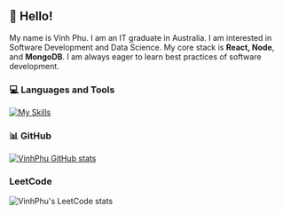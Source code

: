 ## 👋 Hello! 

My name is Vinh Phu. I am an IT graduate in Australia. I am interested in Software Development and Data Science. My core stack is **React, Node**, and **MongoDB**. I am always eager to learn best practices of software development.


### 💻 Languages and Tools 

[![My Skills](https://skillicons.dev/icons?i=html,css,js,py,react,nodejs)](https://skillicons.dev)

### 📊 GitHub

[![VinhPhu GitHub stats](https://github-readme-stats.vercel.app/api?username=vinhphuphan&show_icons=true&icon_color=586069&text_color=586069&bg_color=fff&line_height=30&hide_title=true&title_color=0366d6)](https://github.com/anuraghazra/github-readme-stats)

### LeetCode

![VinhPhu's LeetCode stats](https://leetcode.card.workers.dev/vinhphuphan?theme=default&font=baloo&extension=null)

